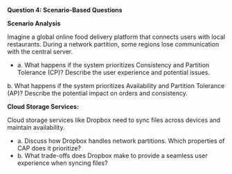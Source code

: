 **Question 4: Scenario-Based Questions**

**Scenario Analysis**

Imagine a global online food delivery platform that connects users with local restaurants. During a network partition, some regions lose communication with the central server.

* a. What happens if the system prioritizes Consistency and Partition Tolerance (CP)? Describe the user experience and potential issues.

b. What happens if the system prioritizes Availability and Partition Tolerance (AP)? Describe the potential impact on orders and consistency.

**Cloud Storage Services:**

Cloud storage services like Dropbox need to sync files across devices and maintain availability.

* a. Discuss how Dropbox handles network partitions. Which properties of CAP does it prioritize?
* b. What trade-offs does Dropbox make to provide a seamless user experience when syncing files?
